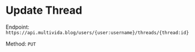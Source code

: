 # Update Thread

Endpoint: `https://api.multivida.blog/users/{user:username}/threads/{thread:id}` 

Method: `PUT`
